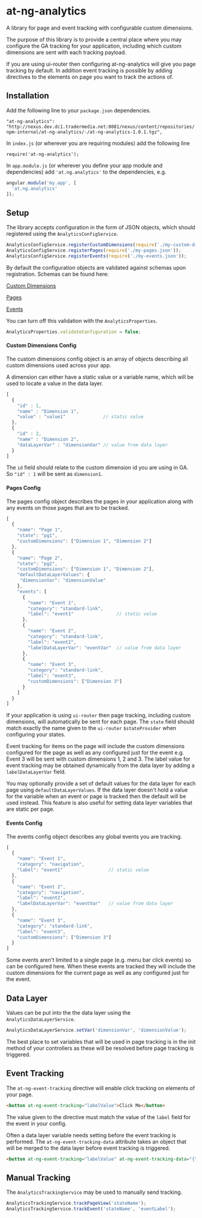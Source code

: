 # at-ng-analytics
A library for page and event tracking with configurable custom dimensions.

The purpose of this library is to provide a central place where you may configure the GA tracking for your application, including which custom dimensions are sent with each tracking payload.

If you are using ui-router then configuring at-ng-analytics will give you page tracking by default. In addition event tracking is possible by adding directives to the elements on page you want to track the actions of.

Installation
------------

Add the following line to your `package.json` dependencies.

`"at-ng-analytics": "http://nexus.dev.dc1.tradermedia.net:8081/nexus/content/repositories/npm-internal/at-ng-analytics/-/at-ng-analytics-1.0.1.tgz",`

In `index.js` (or wherever you are requiring modules) add the following line

`require('at-ng-analytics');`

In `app.module.js` (or wherever you define your app module and dependencies) add `'at.ng.analytics'` to the dependencies, e.g.
 
```js
angular.module('my.app', [
  'at.ng.analytics'
]);
```

Setup
------------

The library accepts configuration in the form of JSON objects, which should registered using the `AnalyticsConfigService`.

```js
AnalyticsConfigService.registerCustomDimensions(require('./my-custom-dimensions.json'));
AnalyticsConfigService.registerPages(require('./my-pages.json'));
AnalyticsConfigService.registerEvents(require('./my-events.json'));
```

By default the configuration objects are validated against schemas upon registration. Schemas can be found here:

[Custom Dimensions](src/schemas/custom-dimensions.schema.json)

[Pages](src/schemas/pages.schema.json)

[Events](src/schemas/events.schema.json)

You can turn off this validation with the `AnalyticsProperties`.

```js
AnalyticsProperties.validateConfiguration = false;
```

#### Custom Dimensions Config

The custom dimensions config object is an array of objects describing all custom dimensions used across your app.

A dimension can either have a static value or a variable name, which will be used to locate a value in the data layer.

```js
[
  {
    "id" : 1,
    "name" : "Dimension 1",
    "value" : "value1"              // static value
  },
  {
    "id" : 2,
    "name" : "Dimension 2",
    "dataLayerVar" : "dimensionVar" // value from data layer
  }
]
```

The `id` field should relate to the custom dimension id you are using in GA. So `"id" : 1` will be sent as `dimension1`.

#### Pages Config

The pages config object describes the pages in your application along with any events on those pages that are to be tracked.

```js
[
  {
    "name": "Page 1",
    "state": "pg1",
    "customDimensions": ["Dimension 1", "Dimension 2"]
  },
  {
    "name": "Page 2",
    "state": "pg2",
    "customDimensions": ["Dimension 1", "Dimension 2"],
    "defaultDataLayerValues": {
     "dimensionVar": "dimensionValue"
    },
    "events": [
      {
        "name": "Event 1",
        "category": "standard-link",
        "label": "event1"                // static value
      },
      {
        "name": "Event 2",
        "category": "standard-link",
        "label": "event2",
        "labelDataLayerVar": "eventVar"  // value from data layer
      },
      {
        "name": "Event 3",
        "category": "standard-link",
        "label": "event3",
        "customDimensions": ["Dimension 3"]
      }
    ]
  }
]
```

If your application is using `ui-router` then page tracking, including custom dimensions, will automatically be sent for each page. The `state` field should match exactly the name given to the `ui-router` `$stateProvider` when configuring your states.

Event tracking for items on the page will include the custom dimensions configured for the page as well as any configured just for the event e.g. Event 3 will be sent with custom dimensions 1, 2 and 3. The label value for event tracking may be obtained dynamically from the data layer by adding a `labelDataLayerVar` field.

You may optionally provide a set of default values for the data layer for each page using `defaultDataLayerValues`. If the data layer doesn't hold a value for the variable when an event or page is tracked then the default will be used instead. This feature is also useful for setting data layer variables that are static per page.

#### Events Config

The events config object describes any global events you are tracking.

```js
[
  {
    "name": "Event 1",
    "category": "navigation",
    "label": "event1"                 // static value
  },
  {
    "name": "Event 2",
    "category": "navigation",
    "label": "event2",
    "labelDataLayerVar": "eventVar"   // value from data layer
  },
  {
    "name": "Event 3",
    "category": "standard-link",
    "label": "event3",
    "customDimensions": ["Dimension 3"]
  }
]
```

Some events aren't limited to a single page (e.g. menu bar click events) so can be configured here. When these events are tracked they will include the custom dimensions for the current page as well as any configured just for the event.

Data Layer
----------

Values can be put into the the data layer using the `AnalyticsDataLayerService`.

```js
AnalyticsDataLayerService.setVar('dimensionVar', 'dimensionValue');
```

The best place to set variables that will be used in page tracking is in the init method of your controllers as these will be resolved before page tracking is triggered.

Event Tracking
--------------

The `at-ng-event-tracking` directive will enable click tracking on elements of your page.

```html
<button at-ng-event-tracking="labelValue">Click Me</button>
```

The value given to the directive must match the value of the `label` field for the event in your config.

Often a data layer variable needs setting before the event tracking is performed. The `at-ng-event-tracking-data` attribute takes an object that will be merged to the data layer before event tracking is triggered.

```html
<button at-ng-event-tracking="labelValue" at-ng-event-tracking-data="{\'dimensionVar\':scopeValue}">Click Me</button>
```

Manual Tracking
---------------

The `AnalyticsTrackingService` may be used to manually send tracking.

```js
AnalyticsTrackingService.trackPageView('stateName');
AnalyticsTrackingService.trackEvent('stateName', 'eventLabel');
```
